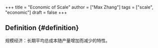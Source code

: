 +++
title = "Economic of Scale"
author = ["Max Zhang"]
tags = ["scale", "economic"]
draft = false
+++

## Definition {#definition}

规模经济：长期平均总成本随产量增加而减少的特性。
